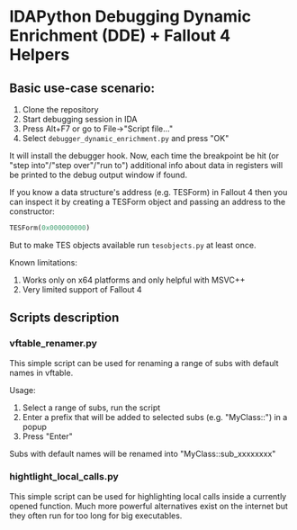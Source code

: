 # IDAPython Debugging Dynamic Enrichment (DDE) + Fallout 4 Helpers

## Basic use-case scenario:
1. Clone the repository
2. Start debugging session in IDA
3. Press Alt+F7 or go to File->"Script file..."
4. Select `debugger_dynamic_enrichment.py` and press "OK"

It will install the debugger hook. Now, each time the breakpoint be hit (or "step into"/"step over"/"run to") additional info about data in registers will be printed to the debug output window if found.

If you know a data structure's address (e.g. TESForm) in Fallout 4 then you can inspect it by creating a TESForm object and passing an address to the constructor:
````python
TESForm(0x000000000)
````

But to make TES objects available run `tesobjects.py` at least once.

Known limitations:
1. Works only on x64 platforms and only helpful with MSVC++
2. Very limited support of Fallout 4

## Scripts description

### vftable_renamer.py

This simple script can be used for renaming a range of subs with default names in vftable.

Usage:
1. Select a range of subs, run the script
2. Enter a prefix that will be added to selected subs (e.g. "MyClass::") in a popup
3. Press "Enter"

Subs with default names will be renamed into "MyClass::sub_xxxxxxxx"

### hightlight_local_calls.py

This simple script can be used for highlighting local calls inside a currently opened function.
Much more powerful alternatives exist on the internet but they often run for too long for big executables.
